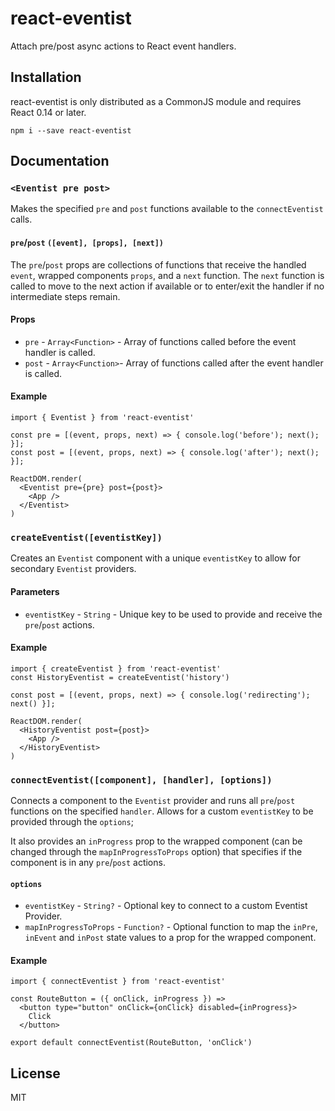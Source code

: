 # react-eventist
Attach pre/post async actions to React event handlers.

## Installation
react-eventist is only distributed as a CommonJS module and requires React 0.14
or later.

```
npm i --save react-eventist
```

## Documentation
### `<Eventist pre post>`
Makes the specified `pre` and `post` functions available to the
`connectEventist` calls.

#### `pre`/`post` `([event], [props], [next])`
The `pre`/`post` props are collections of functions that receive the handled
`event`, wrapped components `props`, and a `next` function. The `next` function
is called to move to the next action if available or to enter/exit the handler
if no intermediate steps remain.


#### Props
- `pre` - `Array<Function>` - Array of functions called before the event
  handler is called.
- `post` - `Array<Function>`- Array of functions called after the event
  handler is called.

#### Example
```
import { Eventist } from 'react-eventist'

const pre = [(event, props, next) => { console.log('before'); next(); }];
const post = [(event, props, next) => { console.log('after'); next(); }];

ReactDOM.render(
  <Eventist pre={pre} post={post}>
    <App />
  </Eventist>
)
```

### `createEventist([eventistKey])`
Creates an `Eventist` component with a unique `eventistKey` to allow for
secondary `Eventist` providers.

#### Parameters
- `eventistKey` - `String` - Unique key to be used to provide and receive
  the `pre`/`post` actions.

#### Example
```
import { createEventist } from 'react-eventist'
const HistoryEventist = createEventist('history')

const post = [(event, props, next) => { console.log('redirecting'); next() }];

ReactDOM.render(
  <HistoryEventist post={post}>
    <App />
  </HistoryEventist>
)
```

### `connectEventist([component], [handler], [options])`
Connects a component to the `Eventist` provider and runs all `pre`/`post`
functions on the specified `handler`. Allows for a custom `eventistKey` to be
provided through the `options`;

It also provides an `inProgress` prop to the wrapped component (can be changed
through the `mapInProgressToProps` option) that specifies if the component is
in any `pre`/`post` actions.

#### `options`
- `eventistKey` - `String?` - Optional key to connect to a custom Eventist
  Provider.
- `mapInProgressToProps` - `Function?` - Optional function to map the `inPre`,
  `inEvent` and `inPost` state values to a prop for the wrapped component.

#### Example
```
import { connectEventist } from 'react-eventist'

const RouteButton = ({ onClick, inProgress }) =>
  <button type="button" onClick={onClick} disabled={inProgress}>
    Click
  </button>

export default connectEventist(RouteButton, 'onClick')
```

## License
MIT
